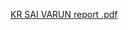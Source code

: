 [KR SAI VARUN report .pdf](https://github.com/user-attachments/files/21235539/KR.SAI.VARUN.report.pdf)
